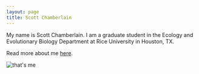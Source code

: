 ```yaml
---
layout: page
title: Scott Chamberlain
---
```


My name is Scott Chamberlain.  I am a graduate student in the Ecology and Evolutionary Biology Department at Rice University in Houston, TX.

Read more about me [here][]. 

![that's me](gravatar)

[here]: http://schamberlain.github.com/scott/about
[gravatar]: /images/avatar.png